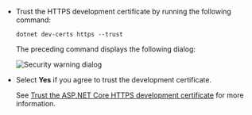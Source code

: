 *  Trust the HTTPS development certificate by running the following command:

    ```console
    dotnet dev-certs https --trust
    ```

    The preceding command displays the following dialog:

    ![Security warning dialog](~/getting-started/_static/cert.png)

*    Select **Yes** if you agree to trust the development certificate.

     See [Trust the ASP.NET Core HTTPS development certificate](xref:security/enforcing-ssl#trust-the-aspnet-core-https-development-certificate-on-windows-and-macos) for more information.